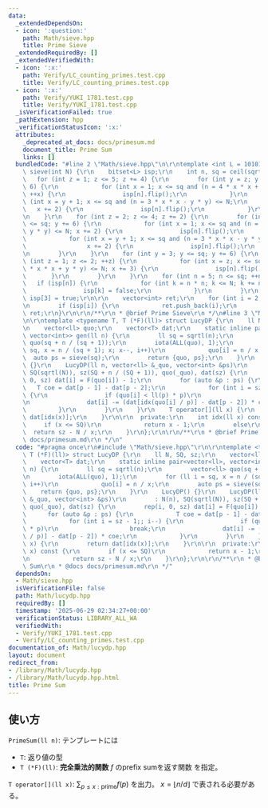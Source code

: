 ```yaml
---
data:
  _extendedDependsOn:
  - icon: ':question:'
    path: Math/sieve.hpp
    title: Prime Sieve
  _extendedRequiredBy: []
  _extendedVerifiedWith:
  - icon: ':x:'
    path: Verify/LC_counting_primes.test.cpp
    title: Verify/LC_counting_primes.test.cpp
  - icon: ':x:'
    path: Verify/YUKI_1781.test.cpp
    title: Verify/YUKI_1781.test.cpp
  _isVerificationFailed: true
  _pathExtension: hpp
  _verificationStatusIcon: ':x:'
  attributes:
    _deprecated_at_docs: docs/primesum.md
    document_title: Prime Sum
    links: []
  bundledCode: "#line 2 \"Math/sieve.hpp\"\n\r\ntemplate <int L = 101010101> vector<int>\
    \ sieve(int N) {\r\n    bitset<L> isp;\r\n    int n, sq = ceil(sqrt(N));\r\n \
    \   for (int z = 1; z <= 5; z += 4) {\r\n        for (int y = z; y <= sq; y +=\
    \ 6) {\r\n            for (int x = 1; x <= sq and (n = 4 * x * x + y * y) <= N;\
    \ ++x) {\r\n                isp[n].flip();\r\n            }\r\n            for\
    \ (int x = y + 1; x <= sq and (n = 3 * x * x - y * y) <= N;\r\n              \
    \   x += 2) {\r\n                isp[n].flip();\r\n            }\r\n        }\r\
    \n    }\r\n    for (int z = 2; z <= 4; z += 2) {\r\n        for (int y = z; y\
    \ <= sq; y += 6) {\r\n            for (int x = 1; x <= sq and (n = 3 * x * x +\
    \ y * y) <= N; x += 2) {\r\n                isp[n].flip();\r\n            }\r\n\
    \            for (int x = y + 1; x <= sq and (n = 3 * x * x - y * y) <= N;\r\n\
    \                 x += 2) {\r\n                isp[n].flip();\r\n            }\r\
    \n        }\r\n    }\r\n    for (int y = 3; y <= sq; y += 6) {\r\n        for\
    \ (int z = 1; z <= 2; ++z) {\r\n            for (int x = z; x <= sq and (n = 4\
    \ * x * x + y * y) <= N; x += 3) {\r\n                isp[n].flip();\r\n     \
    \       }\r\n        }\r\n    }\r\n    for (int n = 5; n <= sq; ++n)\r\n     \
    \   if (isp[n]) {\r\n            for (int k = n * n; k <= N; k += n * n) {\r\n\
    \                isp[k] = false;\r\n            }\r\n        }\r\n    isp[2] =\
    \ isp[3] = true;\r\n\r\n    vector<int> ret;\r\n    for (int i = 2; i <= N; i++)\r\
    \n        if (isp[i]) {\r\n            ret.push_back(i);\r\n        }\r\n    return\
    \ ret;\r\n}\r\n\r\n/**\r\n * @brief Prime Sieve\r\n */\n#line 3 \"Math/lucydp.hpp\"\
    \n\r\ntemplate <typename T, T (*F)(ll)> struct LucyDP {\r\n    ll N, SQ, sz;\r\
    \n    vector<ll> quo;\r\n    vector<T> dat;\r\n    static inline pair<vector<ll>,\
    \ vector<int>> gen(ll n) {\r\n        ll sq = sqrtl(n);\r\n        vector<ll>\
    \ quo(sq + n / (sq + 1));\r\n        iota(ALL(quo), 1);\r\n        for (ll i =\
    \ sq, x = n / (sq + 1); x; x--, i++)\r\n            quo[i] = n / x;\r\n      \
    \  auto ps = sieve(sq);\r\n        return {quo, ps};\r\n    }\r\n    LucyDP()\
    \ {}\r\n    LucyDP(ll n, vector<ll> &_quo, vector<int> &ps)\r\n        : N(n),\
    \ SQ(sqrtl(N)), sz(SQ + n / (SQ + 1)), quo(_quo), dat(sz) {\r\n        rep(i,\
    \ 0, sz) dat[i] = F(quo[i]) - 1;\r\n        for (auto &p : ps) {\r\n         \
    \   T coe = dat[p - 1] - dat[p - 2];\r\n            for (int i = sz - 1;; i--)\
    \ {\r\n                if (quo[i] < ll(p) * p)\r\n                    break;\r\
    \n                dat[i] -= (dat[idx(quo[i] / p)] - dat[p - 2]) * coe;\r\n   \
    \         }\r\n        }\r\n    }\r\n    T operator[](ll x) {\r\n        return\
    \ dat[idx(x)];\r\n    }\r\n\r\n  private:\r\n    int idx(ll x) const {\r\n   \
    \     if (x <= SQ)\r\n            return x - 1;\r\n        else\r\n          \
    \  return sz - N / x;\r\n    }\r\n};\r\n\r\n/**\r\n * @brief Prime Sum\r\n * @docs\
    \ docs/primesum.md\r\n */\n"
  code: "#pragma once\r\n#include \"Math/sieve.hpp\"\r\n\r\ntemplate <typename T,\
    \ T (*F)(ll)> struct LucyDP {\r\n    ll N, SQ, sz;\r\n    vector<ll> quo;\r\n\
    \    vector<T> dat;\r\n    static inline pair<vector<ll>, vector<int>> gen(ll\
    \ n) {\r\n        ll sq = sqrtl(n);\r\n        vector<ll> quo(sq + n / (sq + 1));\r\
    \n        iota(ALL(quo), 1);\r\n        for (ll i = sq, x = n / (sq + 1); x; x--,\
    \ i++)\r\n            quo[i] = n / x;\r\n        auto ps = sieve(sq);\r\n    \
    \    return {quo, ps};\r\n    }\r\n    LucyDP() {}\r\n    LucyDP(ll n, vector<ll>\
    \ &_quo, vector<int> &ps)\r\n        : N(n), SQ(sqrtl(N)), sz(SQ + n / (SQ + 1)),\
    \ quo(_quo), dat(sz) {\r\n        rep(i, 0, sz) dat[i] = F(quo[i]) - 1;\r\n  \
    \      for (auto &p : ps) {\r\n            T coe = dat[p - 1] - dat[p - 2];\r\n\
    \            for (int i = sz - 1;; i--) {\r\n                if (quo[i] < ll(p)\
    \ * p)\r\n                    break;\r\n                dat[i] -= (dat[idx(quo[i]\
    \ / p)] - dat[p - 2]) * coe;\r\n            }\r\n        }\r\n    }\r\n    T operator[](ll\
    \ x) {\r\n        return dat[idx(x)];\r\n    }\r\n\r\n  private:\r\n    int idx(ll\
    \ x) const {\r\n        if (x <= SQ)\r\n            return x - 1;\r\n        else\r\
    \n            return sz - N / x;\r\n    }\r\n};\r\n\r\n/**\r\n * @brief Prime\
    \ Sum\r\n * @docs docs/primesum.md\r\n */"
  dependsOn:
  - Math/sieve.hpp
  isVerificationFile: false
  path: Math/lucydp.hpp
  requiredBy: []
  timestamp: '2025-06-29 02:34:27+00:00'
  verificationStatus: LIBRARY_ALL_WA
  verifiedWith:
  - Verify/YUKI_1781.test.cpp
  - Verify/LC_counting_primes.test.cpp
documentation_of: Math/lucydp.hpp
layout: document
redirect_from:
- /library/Math/lucydp.hpp
- /library/Math/lucydp.hpp.html
title: Prime Sum
---
```

## 使い方

`PrimeSum(ll n)`: テンプレートには
* `T`: 返り値の型
* `T (*F)(ll)`: **完全乗法的関数** $f$ のprefix sumを返す関数
を指定。

`T operator[](ll x)`: $\sum_{p \leq x:\mbox{prime}} f(p)$ を出力。 $x=\lfloor n/d \rfloor$ で表される必要がある。